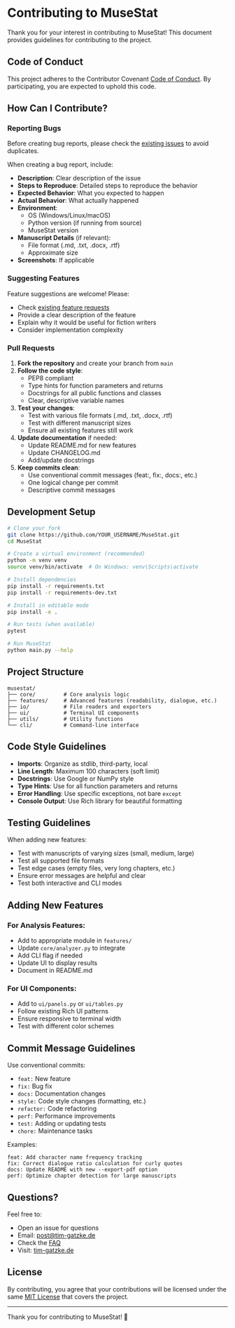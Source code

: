 # Contributing to MuseStat

Thank you for your interest in contributing to MuseStat! This document provides guidelines for contributing to the project.

## Code of Conduct

This project adheres to the Contributor Covenant [Code of Conduct](CODE_OF_CONDUCT.md). By participating, you are expected to uphold this code.

## How Can I Contribute?

### Reporting Bugs

Before creating bug reports, please check the [existing issues](https://github.com/Tfc538/MuseStat/issues) to avoid duplicates.

When creating a bug report, include:
- **Description**: Clear description of the issue
- **Steps to Reproduce**: Detailed steps to reproduce the behavior
- **Expected Behavior**: What you expected to happen
- **Actual Behavior**: What actually happened
- **Environment**: 
  - OS (Windows/Linux/macOS)
  - Python version (if running from source)
  - MuseStat version
- **Manuscript Details** (if relevant):
  - File format (.md, .txt, .docx, .rtf)
  - Approximate size
- **Screenshots**: If applicable

### Suggesting Features

Feature suggestions are welcome! Please:
- Check [existing feature requests](https://github.com/Tfc538/MuseStat/issues?q=is%3Aissue+label%3Aenhancement)
- Provide a clear description of the feature
- Explain why it would be useful for fiction writers
- Consider implementation complexity

### Pull Requests

1. **Fork the repository** and create your branch from `main`
2. **Follow the code style**:
   - PEP8 compliant
   - Type hints for function parameters and returns
   - Docstrings for all public functions and classes
   - Clear, descriptive variable names
3. **Test your changes**:
   - Test with various file formats (.md, .txt, .docx, .rtf)
   - Test with different manuscript sizes
   - Ensure all existing features still work
4. **Update documentation** if needed:
   - Update README.md for new features
   - Update CHANGELOG.md
   - Add/update docstrings
5. **Keep commits clean**:
   - Use conventional commit messages (feat:, fix:, docs:, etc.)
   - One logical change per commit
   - Descriptive commit messages

## Development Setup

```bash
# Clone your fork
git clone https://github.com/YOUR_USERNAME/MuseStat.git
cd MuseStat

# Create a virtual environment (recommended)
python -m venv venv
source venv/bin/activate  # On Windows: venv\Scripts\activate

# Install dependencies
pip install -r requirements.txt
pip install -r requirements-dev.txt

# Install in editable mode
pip install -e .

# Run tests (when available)
pytest

# Run MuseStat
python main.py --help
```

## Project Structure

```
musestat/
├── core/         # Core analysis logic
├── features/     # Advanced features (readability, dialogue, etc.)
├── io/           # File readers and exporters
├── ui/           # Terminal UI components
├── utils/        # Utility functions
└── cli/          # Command-line interface
```

## Code Style Guidelines

- **Imports**: Organize as stdlib, third-party, local
- **Line Length**: Maximum 100 characters (soft limit)
- **Docstrings**: Use Google or NumPy style
- **Type Hints**: Use for all function parameters and returns
- **Error Handling**: Use specific exceptions, not bare `except`
- **Console Output**: Use Rich library for beautiful formatting

## Testing Guidelines

When adding new features:
- Test with manuscripts of varying sizes (small, medium, large)
- Test all supported file formats
- Test edge cases (empty files, very long chapters, etc.)
- Ensure error messages are helpful and clear
- Test both interactive and CLI modes

## Adding New Features

### For Analysis Features:
- Add to appropriate module in `features/`
- Update `core/analyzer.py` to integrate
- Add CLI flag if needed
- Update UI to display results
- Document in README.md

### For UI Components:
- Add to `ui/panels.py` or `ui/tables.py`
- Follow existing Rich UI patterns
- Ensure responsive to terminal width
- Test with different color schemes

## Commit Message Guidelines

Use conventional commits:

- `feat:` New feature
- `fix:` Bug fix
- `docs:` Documentation changes
- `style:` Code style changes (formatting, etc.)
- `refactor:` Code refactoring
- `perf:` Performance improvements
- `test:` Adding or updating tests
- `chore:` Maintenance tasks

Examples:
```
feat: Add character name frequency tracking
fix: Correct dialogue ratio calculation for curly quotes
docs: Update README with new --export-pdf option
perf: Optimize chapter detection for large manuscripts
```

## Questions?

Feel free to:
- Open an issue for questions
- Email: [post@tim-gatzke.de](mailto:post@tim-gatzke.de)
- Check the [FAQ](docs/faq.md)
- Visit: [tim-gatzke.de](https://tim-gatzke.de)

## License

By contributing, you agree that your contributions will be licensed under the same [MIT License](LICENSE) that covers the project.

---

Thank you for contributing to MuseStat! 🎉

